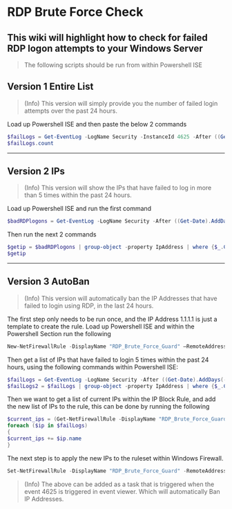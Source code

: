 # RDP Brute Force Check
## This wiki will highlight how to check for failed RDP logon attempts to your Windows Server

> The following scripts should be run from within Powershell ISE

## Version 1 Entire List
> (Info) This version will simply provide you the number of failed login attempts over the past 24 hours.

Load up Powershell ISE and then paste the below 2 commands
```Powershell ISE
$failLogs = Get-EventLog -LogName Security -InstanceId 4625 -After ((Get-Date).AddDays(-1)) | Select-Object TimeGenerated, Index, InstanceId, @{n='Username';e={$_.ReplacementStrings[5]}}
$failLogs.count
```
---

## Version 2 IPs
> (Info) This version will show the IPs that have failed to log in more than 5 times within the past 24 hours.

Load up Powershell ISE and run the first command
```Powershell ISE
$badRDPlogons = Get-EventLog -LogName Security -After ((Get-Date).AddDays(-1)) -InstanceId 4625 | Select-Object @{n='IpAddress';e={$_.ReplacementStrings[-2]} }
```
Then run the next 2 commands
```Powershell ISE
$getip = $badRDPlogons | group-object -property IpAddress | where {$_.Count -gt 5} | Select -ExpandProperty Name
$getip
```
---

## Version 3 AutoBan
> (Info) This version will automatically ban the IP Addresses that have failed to login using RDP, in the last 24 hours.

The first step only needs to be run once, and the IP Address 1.1.1.1 is just a template to create the rule.
Load up Powershell ISE and within the Powershell Section run the following
```Powershell ISE
New-NetFirewallRule -DisplayName "RDP_Brute_Force_Guard" –RemoteAddress 1.1.1.1 -Direction Inbound -Protocol TCP –LocalPort 3389 -Action Block
```
Then get a list of IPs that have failed to login 5 times within the past 24 hours, using the following commands within Powershell ISE:
```Powershell ISE
$failLogs = Get-EventLog -LogName Security -After ((Get-Date).AddDays(-1)) -InstanceId 4625 | Select-Object @{n='IpAddress';e={$_.ReplacementStrings[-2]} }
$failLogs2 = $failLogs | group-object -property IpAddress | where {$_.Count -gt 5} | Select -Property Name

```
Then we want to get a list of current IPs within the IP Block Rule, and add the new list of IPs to the rule, this can be done by running the following 
```Powershell ISE
$current_ips = (Get-NetFirewallRule -DisplayName "RDP_Brute_Force_Guard" | Get-NetFirewallAddressFilter ).RemoteAddress
foreach ($ip in $failLogs)
{
$current_ips += $ip.name
}
```
The next step is to apply the new IPs to the ruleset within Windows Firewall.
```Powershell ISE
Set-NetFirewallRule -DisplayName "RDP_Brute_Force_Guard" -RemoteAddress $current_ips
```
> (Info) The above can be added as a task that is triggered when the event 4625 is triggered in event viewer. Which will automatically Ban IP Addresses.
